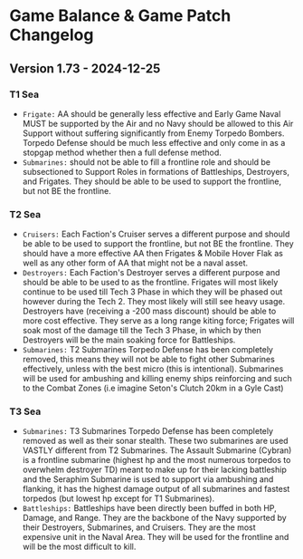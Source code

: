 # Game Balance & Game Patch Changelog

## Version 1.73 - 2024-12-25
### T1 Sea
- `Frigate:` AA should be generally less effective and Early Game Naval MUST be supported by the Air and no Navy should be allowed to this Air Support without suffering significantly from Enemy Torpedo Bombers. Torpedo Defense should be much less effective and only come in as a stopgap method whether then a full defense method.
- `Submarines:` should not be able to fill a frontline role and should be subsectioned to Support Roles in formations of Battleships, Destroyers, and Frigates. They should be able to be used to support the frontline, but not BE the frontline.
### T2 Sea
- `Cruisers:` Each Faction's Cruiser serves a different purpose and should be able to be used to support the frontline, but not BE the frontline. They should have a more effective AA then Frigates & Mobile Hover Flak as well as any other form of AA that might not be a naval asset. 
- `Destroyers:` Each Faction's Destroyer serves a different purpose and should be able to be used to as the frontline. Frigates will most likely continue to be used till Tech 3 Phase in which they will be phased out however during the Tech 2. They most likely will still see heavy usage. Destroyers have (receiving a -200 mass discount) should be able to more cost effective. They serve as a long range kiting force; Frigates will soak most of the damage till the Tech 3 Phase, in which by then Destroyers will be the main soaking force for Battleships.
- `Submarines:` T2 Submarines Torpedo Defense has been completely removed, this means they will not be able to fight other Submarines effectively, unless with the best micro (this is intentional). Submarines will be used for ambushing and killing enemy ships reinforcing and such to the Combat Zones (i.e imagine Seton's Clutch 20km in a Gyle Cast)
### T3 Sea 
- `Submarines:` T3 Submarines Torpedo Defense has been completely removed as well as their sonar stealth. These two submarines are used VASTLY different from T2 Submarines. The Assault Submarine (Cybran) is a frontline submarine (highest hp and the most numerous torpedos to overwhelm destroyer TD) meant to make up for their lacking battleship and the Seraphim Submarine is used to support via ambushing and flanking, it has the highest damage output of all submarines and fastest torpedos (but lowest hp except for T1 Submarines).
- `Battleships:` Battleships have been directly been buffed in both HP, Damage, and Range. They are the backbone of the Navy supported by their Destroyers, Submarines, and Cruisers. They are the most expensive unit in the Naval Area. They will be used for the frontline and will be the most difficult to kill.